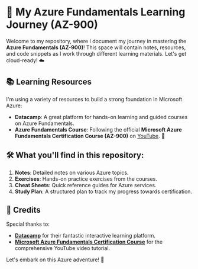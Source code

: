 # 🚀 My Azure Fundamentals Learning Journey (AZ-900)

Welcome to my repository, where I document my journey in mastering the **Azure Fundamentals (AZ-900)**! This space will contain notes, resources, and code snippets as I work through different learning materials. Let's get cloud-ready! ☁️

## 📚 Learning Resources

I'm using a variety of resources to build a strong foundation in Microsoft Azure:

- **Datacamp**: A great platform for hands-on learning and guided courses on Azure Fundamentals.
- **Azure Fundamentals Course**: Following the official **Microsoft Azure Fundamentals Certification Course (AZ-900)** on [YouTube](https://www.youtube.com/watch?v=5abffC-K40c&t=7693s). 🎥

## 🛠️ What you'll find in this repository:

1. **Notes**: Detailed notes on various Azure topics.
2. **Exercises**: Hands-on practice exercises from the courses.
3. **Cheat Sheets**: Quick reference guides for Azure services.
4. **Study Plan**: A structured plan to track my progress towards certification.

## 🎉 Credits

Special thanks to:

- **[Datacamp](https://www.datacamp.com/)** for their fantastic interactive learning platform.
- **[Microsoft Azure Fundamentals Certification Course](https://www.youtube.com/watch?v=5abffC-K40c&t=7693s)** for the comprehensive YouTube video tutorial.

Let's embark on this Azure adventure! 🌟
